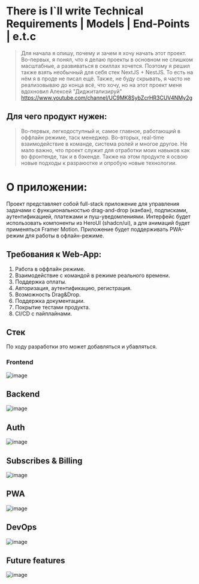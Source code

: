 # There is I`ll write Technical Requirements | Models | End-Points | e.t.c
> Для начала я опишу, почему и зачем я хочу начать этот проект. Во-первых, я понял, что я делаю проекты в основном не слишком масштабные, а развиваться в скиллах хочется. Поэтому я решил также взять необычный для себя стек NextJS + NestJS. То есть на нём я в проде не писал ещё.
> Также, не буду скрывать, я часто не реализовываю до конца всё, что хочу, но на этот проект меня вдохновил Алексей "Диджитализируй" https://www.youtube.com/channel/UC9MK8SybZcrHR3CUV4NMy2g

## Для чего продукт нужен:
> Во-первых, легкодоступный и, самое главное, работающий в оффлайн режиме, таск менеджер. Во-вторых, real-time взаимодействие в команде, система ролей и многое другое.
Не мало важно, что проект служит для отработки моих навыков как во фронтенде, так и в бэкенде. Также на этом продукте я освою новые подходы к разраюотке и опробую новые технологии.

# О приложении:
Проект представляет собой full-stack приложение для управления задачами с функциональностью drag-and-drop (канбан), подписками, аутентификацией, платежами и пуш-уведомлениями. Интерфейс будет использовать компоненты из HeroUI (shadcn/ui), а для анимаций будет применяться Framer Motion. Приложение будет поддерживать PWA-режим для работы в офлайн-режиме.

## Требования к Web-App: 
1. Работа в оффлайн режиме.
2. Взаимодействие с командой в режиме реального времени.
3. Поддержка оплаты.
4. Авторизация, аутентификацию, регистрация.
5. Возможность Drag&Drop.
6. Поддержка документации.
7. Покрытие тестами продукта.
8. CI/CD с пайплайнами.

## Стек
По ходу разработки это может добавляться и убавляться.
### Frontend
![image](https://github.com/user-attachments/assets/94c73899-7e4a-46b3-97d2-ad8a674d8297)
## Backend
![image](https://github.com/user-attachments/assets/a9bdb7a4-d62e-4db5-9737-a3718689a305)
## Auth
![image](https://github.com/user-attachments/assets/b108e785-80f0-4e24-9ea3-3599293281c1)
## Subscribes & Billing
![image](https://github.com/user-attachments/assets/bcf77a0f-ad6f-4758-a5b4-88fee575e93a)
## PWA
![image](https://github.com/user-attachments/assets/7ccfe800-ceb1-429c-a33e-0cc7a644b2dc)
## DevOps
![image](https://github.com/user-attachments/assets/c6a6aa99-3716-42de-b5a8-77fcbdfe52e2)
## Future features
![image](https://github.com/user-attachments/assets/b9afd0f9-af3a-465a-9369-ea5beb78638b)
